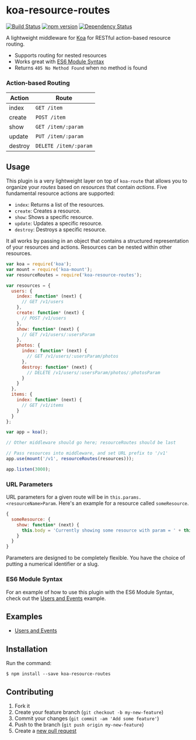 # koa-resource-routes

[![Build Status](https://travis-ci.org/amsardesai/koa-resource-routes.svg?branch=master)](https://travis-ci.org/amsardesai/koa-resource-routes)
[![npm version](https://badge.fury.io/js/koa-resource-routes.svg)](http://badge.fury.io/js/koa-resource-routes)
[![Dependency Status](https://david-dm.org/amsardesai/koa-resource-routes.svg)](https://david-dm.org/amsardesai/koa-resource-routes)

A lightweight middleware for [Koa](http://koajs.com/) for RESTful action-based resource routing.

* Supports routing for nested resources
* Works great with [ES6 Module Syntax](http://www.2ality.com/2014/09/es6-modules-final.html)
* Returns `405 No Method Found` when no method is found

### Action-based Routing

| **Action** | **Route**             |
|------------|-----------------------|
| index      | `GET /item`           |
| create     | `POST /item`          |
| show       | `GET /item/:param`    |
| update     | `PUT /item/:param`    |
| destroy    | `DELETE /item/:param` |

## Usage

This plugin is a very lightweight layer on top of `koa-route` that allows you to organize your
*routes* based on *resources* that contain *actions*. Five fundamental resource actions are
supported:

* `index`: Returns a list of the resources.
* `create`: Creates a resource.
* `show`: Shows a specific resource.
* `update`: Updates a specific resource.
* `destroy`: Destroys a specific resource.

It all works by passing in an object that contains a structured representation of your resources
and actions. Resources can be nested within other resources.

```js
var koa = require('koa');
var mount = require('koa-mount');
var resourceRoutes = require('koa-resource-routes');

var resources = {
  users: {
    index: function* (next) {
      // GET /v1/users
    },
    create: function* (next) {
      // POST /v1/users
    },
    show: function* (next) {
      // GET /v1/users/:usersParam
    },
    photos: {
      index: function* (next) {
        // GET /v1/users/:usersParam/photos
      },
      destroy: function* (next) {
        // DELETE /v1/users/:usersParam/photos/:photosParam
      }
    }
  },
  items: {
    index: function* (next) {
      // GET /v1/items
    }
  }
};

var app = koa();

// Other middleware should go here; resourceRoutes should be last

// Pass resources into middleware, and set URL prefix to '/v1'
app.use(mount('/v1', resourceRoutes(resources)));

app.listen(3000);
```

### URL Parameters

URL parameters for a given route will be in `this.params.<resourceName>Param`. Here's an example
for a resource called `someResource`.

```js
{
  someResource: {
    show: function* (next) {
      this.body = 'Currently showing some resource with param = ' + this.params.someResourceParam;
    }
  }
}
```

Parameters are designed to be completely flexible. You have the choice of putting a numerical
identifier or a slug.

### ES6 Module Syntax

For an example of how to use this plugin with the ES6 Module Syntax, check out the
[Users and Events](./examples/users-and-events) example.

## Examples

* [Users and Events](./examples/users-and-events)

## Installation

Run the command:

    $ npm install --save koa-resource-routes

## Contributing

1. Fork it
2. Create your feature branch (`git checkout -b my-new-feature`)
3. Commit your changes (`git commit -am 'Add some feature'`)
4. Push to the branch (`git push origin my-new-feature`)
5. Create a [new pull request](../../pull/new/master)
